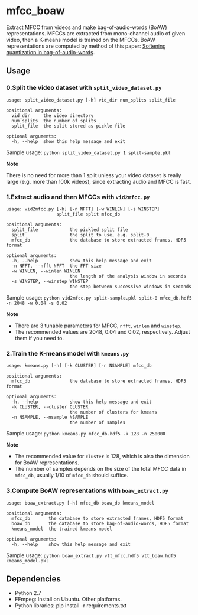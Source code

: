 # mfcc_boaw
Extract MFCC from videos and make bag-of-audio-words (BoAW) representations.
MFCCs are extracted from mono-channel audio of given video, then a K-means model is trained on the MFCCs.
BoAW representations are computed by method of this paper: [Softening quantization in bag-of-audio-words](https://ieeexplore.ieee.org/document/6853821).

## Usage

### 0.Split the video dataset with `split_video_dataset.py`
```
usage: split_video_dataset.py [-h] vid_dir num_splits split_file

positional arguments:
  vid_dir     the video directory
  num_splits  the number of splits
  split_file  the split stored as pickle file

optional arguments:
  -h, --help  show this help message and exit
```

Sample usage: `python split_video_dataset.py 1 split-sample.pkl`

**Note**

There is no need for more than 1 split unless your video dataset is really large (e.g. more than 100k videos), since extracting audio and MFCC is fast.

### 1.Extract audio and then MFCCs with `vid2mfcc.py`
```
usage: vid2mfcc.py [-h] [-n NFFT] [-w WINLEN] [-s WINSTEP]
                   split_file split mfcc_db

positional arguments:
  split_file            the pickled split file
  split                 the split to use, e.g. split-0
  mfcc_db               the database to store extracted frames, HDF5 format

optional arguments:
  -h, --help            show this help message and exit
  -n NFFT, --nfft NFFT  the FFT size
  -w WINLEN, --winlen WINLEN
                        the length of the analysis window in seconds
  -s WINSTEP, --winstep WINSTEP
                        the step between successive windows in seconds
```

Sample usage: `python vid2mfcc.py split-sample.pkl split-0 mfcc_db.hdf5 -n 2048 -w 0.04 -s 0.02`

**Note**

* There are 3 tunable parameters for MFCC, `nfft`, `winlen` and `winstep`.
* The recommended values are 2048, 0.04 and 0.02, respectively. Adjust them if you need to.

### 2.Train the K-means model with `kmeans.py`
```
usage: kmeans.py [-h] [-k CLUSTER] [-n NSAMPLE] mfcc_db

positional arguments:
  mfcc_db               the database to store extracted frames, HDF5 format

optional arguments:
  -h, --help            show this help message and exit
  -k CLUSTER, --cluster CLUSTER
                        the number of clusters for kmeans
  -n NSAMPLE, --nsample NSAMPLE
                        the number of samples
```

Sample usage: `python kmeans.py mfcc_db.hdf5 -k 128 -n 250000`

**Note**

* The recommended value for `cluster` is 128, which is also the dimension for BoAW representations.
* The number of samples depends on the size of the total MFCC data in `mfcc_db`, usually 1/10 of `mfcc_db` should suffice.

### 3.Compute BoAW representations with `boaw_extract.py`
```
usage: boaw_extract.py [-h] mfcc_db boaw_db kmeans_model

positional arguments:
  mfcc_db       the database to store extracted frames, HDF5 format
  boaw_db       the database to store bag-of-audio-words, HDF5 format
  kmeans_model  the trained kmeans model

optional arguments:
  -h, --help    show this help message and exit
```
Sample usage: `python boaw_extract.py vtt_mfcc.hdf5 vtt_boaw.hdf5 kmeans_model.pkl`


## Dependencies
* Python 2.7
* FFmpeg: Install on Ubuntu. Other platforms.
* Python libraries: pip install -r requirements.txt
